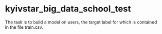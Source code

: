# kyivstar_big_data_school_test
The task is to build a model on users, the target label for which is contained in the file train.csv.
